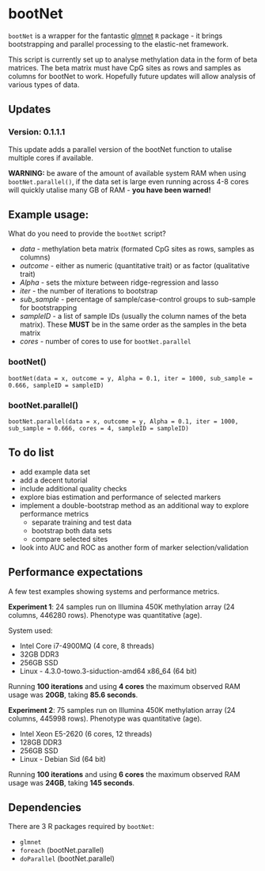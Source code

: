 # bootNet

`bootNet` is a wrapper for the fantastic [glmnet](https://cran.r-project.org/web/packages/glmnet/index.html) `R` package - it brings bootstrapping and parallel processing to the elastic-net framework.

This script is currently set up to analyse methylation data in the form of beta matrices. The beta matrix must have CpG sites as rows and samples as columns for bootNet to work. Hopefully future updates will allow analysis of various types of data.

## Updates

### Version: 0.1.1.1

This update adds a parallel version of the bootNet function to utalise multiple cores if available.

**WARNING:** be aware of the amount of available system RAM when using `bootNet.parallel()`, if the data set is large even running across 4-8 cores will quickly utalise many GB of RAM - **you have been warned!**

## Example usage:

What do you need to provide the `bootNet` script?

  - *data* - methylation beta matrix (formated CpG sites as rows, samples as columns)
  - *outcome* - either as numeric (quantitative trait) or as factor (qualitative trait)
  - *Alpha* - sets the mixture between ridge-regression and lasso
  - *iter* - the number of iterations to bootstrap
  - *sub_sample* - percentage of sample/case-control groups to sub-sample for bootstrapping
  - *sampleID* - a list of sample IDs (usually the column names of the beta matrix). These **MUST** be in the same order as the samples in the beta matrix
  - *cores* - number of cores to use for `bootNet.parallel`

### bootNet()
`bootNet(data = x, outcome = y, Alpha = 0.1, iter = 1000, sub_sample = 0.666, sampleID = sampleID)`

### bootNet.parallel()
`bootNet.parallel(data = x, outcome = y, Alpha = 0.1, iter = 1000, sub_sample = 0.666, cores = 4, sampleID = sampleID)`

## To do list

  - add example data set
  - add a decent tutorial
  - include additional quality checks
  - explore bias estimation and performance of selected markers
  - implement a double-bootstrap method as an additional way to explore performance metrics
    + separate training and test data
    + bootstrap both data sets
    + compare selected sites
  - look into AUC and ROC as another form of marker selection/validation  

## Performance expectations

A few test examples showing systems and performance metrics.

**Experiment 1**: 24 samples run on Illumina 450K methylation array (24 columns, 446280 rows). Phenotype was quantitative (age).

System used:

  - Intel Core i7-4900MQ (4 core, 8 threads)
  - 32GB DDR3
  - 256GB SSD
  - Linux - 4.3.0-towo.3-siduction-amd64 x86_64 (64 bit)

Running **100 iterations** and using **4 cores** the maximum observed RAM usage was **20GB**, taking **85.6 seconds**. 

**Experiment 2**: 75 samples run on Illumina 450K methylation array (24 columns, 445998 rows). Phenotype was quantitative (age).

  - Intel Xeon E5-2620 (6 cores, 12 threads)
  - 128GB DDR3
  - 256GB SSD
  - Linux - Debian Sid (64 bit)

Running **100 iterations** and using **6 cores** the maximum observed RAM usage was **24GB**, taking **145 seconds**. 

## Dependencies 

There are 3 R packages required by `bootNet`:

  - `glmnet`
  - `foreach` (bootNet.parallel)
  - `doParallel` (bootNet.parallel)
